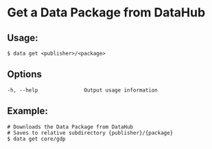 
# Get a Data Package from DataHub

## Usage:

```
$ data get <publisher>/<package>
```

## Options

```
-h, --help               Output usage information
```

## Example:

```
# Downloads the Data Package from DataHub
# Saves to relative subdirectory {publisher}/{package}
$ data get core/gdp
```
